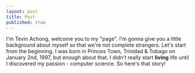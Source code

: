 ```yaml
---
layout: post
title: Post
published: true
---
```


I'm Tevin Achong, welcome you to my "page". I'm gonna give you a little background about myself so that we're not complete strangers. 
Let's start from the beginning. 
I was born in Princes Town, Trinidad & Tobago on January 2nd, 1997, but enough about that. I didn't really start **living** life until I discovered my passion - computer science. So here's that story!
